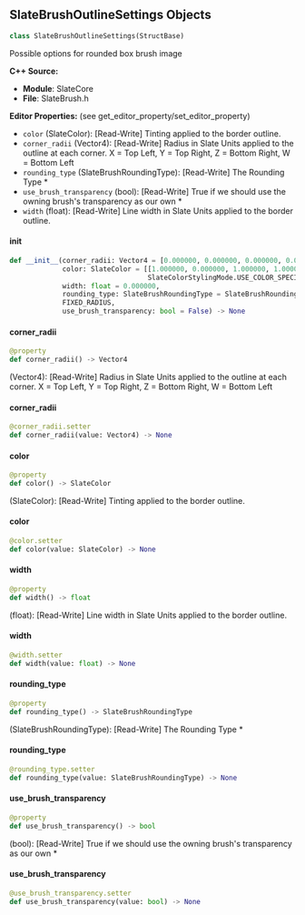 ## SlateBrushOutlineSettings Objects

```python
class SlateBrushOutlineSettings(StructBase)
```

Possible options for rounded box brush image

**C++ Source:**

- **Module**: SlateCore
- **File**: SlateBrush.h

**Editor Properties:** (see get_editor_property/set_editor_property)

- ``color`` (SlateColor):  [Read-Write] Tinting applied to the border outline.
- ``corner_radii`` (Vector4):  [Read-Write] Radius in Slate Units applied to the outline at each corner. X = Top Left, Y = Top Right, Z = Bottom Right, W = Bottom Left
- ``rounding_type`` (SlateBrushRoundingType):  [Read-Write] The Rounding Type *
- ``use_brush_transparency`` (bool):  [Read-Write] True if we should use the owning brush's transparency as our own *
- ``width`` (float):  [Read-Write] Line width in Slate Units applied to the border outline.

<a id="unreal.SlateBrushOutlineSettings.__init__"></a>

#### __init__

```python
def __init__(corner_radii: Vector4 = [0.000000, 0.000000, 0.000000, 0.000000],
             color: SlateColor = [[1.000000, 0.000000, 1.000000, 1.000000],
                                  SlateColorStylingMode.USE_COLOR_SPECIFIED],
             width: float = 0.000000,
             rounding_type: SlateBrushRoundingType = SlateBrushRoundingType.
             FIXED_RADIUS,
             use_brush_transparency: bool = False) -> None
```

<a id="unreal.SlateBrushOutlineSettings.corner_radii"></a>

#### corner_radii

```python
@property
def corner_radii() -> Vector4
```

(Vector4):  [Read-Write] Radius in Slate Units applied to the outline at each corner. X = Top Left, Y = Top Right, Z = Bottom Right, W = Bottom Left

<a id="unreal.SlateBrushOutlineSettings.corner_radii"></a>

#### corner_radii

```python
@corner_radii.setter
def corner_radii(value: Vector4) -> None
```

<a id="unreal.SlateBrushOutlineSettings.color"></a>

#### color

```python
@property
def color() -> SlateColor
```

(SlateColor):  [Read-Write] Tinting applied to the border outline.

<a id="unreal.SlateBrushOutlineSettings.color"></a>

#### color

```python
@color.setter
def color(value: SlateColor) -> None
```

<a id="unreal.SlateBrushOutlineSettings.width"></a>

#### width

```python
@property
def width() -> float
```

(float):  [Read-Write] Line width in Slate Units applied to the border outline.

<a id="unreal.SlateBrushOutlineSettings.width"></a>

#### width

```python
@width.setter
def width(value: float) -> None
```

<a id="unreal.SlateBrushOutlineSettings.rounding_type"></a>

#### rounding_type

```python
@property
def rounding_type() -> SlateBrushRoundingType
```

(SlateBrushRoundingType):  [Read-Write] The Rounding Type *

<a id="unreal.SlateBrushOutlineSettings.rounding_type"></a>

#### rounding_type

```python
@rounding_type.setter
def rounding_type(value: SlateBrushRoundingType) -> None
```

<a id="unreal.SlateBrushOutlineSettings.use_brush_transparency"></a>

#### use_brush_transparency

```python
@property
def use_brush_transparency() -> bool
```

(bool):  [Read-Write] True if we should use the owning brush's transparency as our own *

<a id="unreal.SlateBrushOutlineSettings.use_brush_transparency"></a>

#### use_brush_transparency

```python
@use_brush_transparency.setter
def use_brush_transparency(value: bool) -> None
```

<a id="unreal.SlateColor"></a>